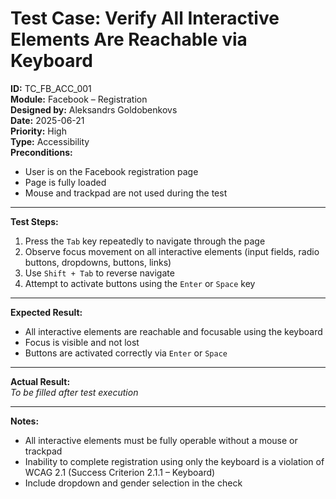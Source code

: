# Test Case: Verify All Interactive Elements Are Reachable via Keyboard

**ID:** TC_FB_ACC_001  
**Module:** Facebook – Registration  
**Designed by:** Aleksandrs Goldobenkovs  
**Date:** 2025-06-21  
**Priority:** High  
**Type:** Accessibility  
**Preconditions:**  
- User is on the Facebook registration page  
- Page is fully loaded  
- Mouse and trackpad are not used during the test  

---

**Test Steps:**

1. Press the `Tab` key repeatedly to navigate through the page  
2. Observe focus movement on all interactive elements (input fields, radio buttons, dropdowns, buttons, links)  
3. Use `Shift + Tab` to reverse navigate  
4. Attempt to activate buttons using the `Enter` or `Space` key  

---

**Expected Result:**  
- All interactive elements are reachable and focusable using the keyboard  
- Focus is visible and not lost  
- Buttons are activated correctly via `Enter` or `Space`

---

**Actual Result:**  
_To be filled after test execution_

---

**Notes:**  
- All interactive elements must be fully operable without a mouse or trackpad  
- Inability to complete registration using only the keyboard is a violation of WCAG 2.1 (Success Criterion 2.1.1 – Keyboard)  
- Include dropdown and gender selection in the check 
